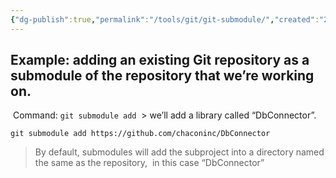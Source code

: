 ```yaml
---
{"dg-publish":true,"permalink":"/tools/git/git-submodule/","created":"2024-01-19T16:07:09.348+08:00","updated":"2024-01-15T17:01:15.000+08:00"}
---
```



 ## Example: adding an existing Git repository as a submodule of the repository that we’re working on.
 Command: `git submodule add`
 > we’ll add a library called “DbConnector”.
```console
git submodule add https://github.com/chaconinc/DbConnector
```
> By default, submodules will add the subproject into a directory named the same as the repository,  in this case “DbConnector”